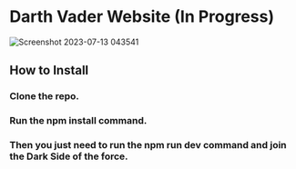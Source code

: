 # Darth Vader Website (In Progress)
![Screenshot 2023-07-13 043541](https://github.com/CarlosRidolfi/darth-vader/assets/27232476/b21d12ce-bf24-4d57-9fe7-cacd7a529a26)

## How to Install
### Clone the repo.
### Run the npm install command.
### Then you just need to run the npm run dev command and join the Dark Side of the force.
